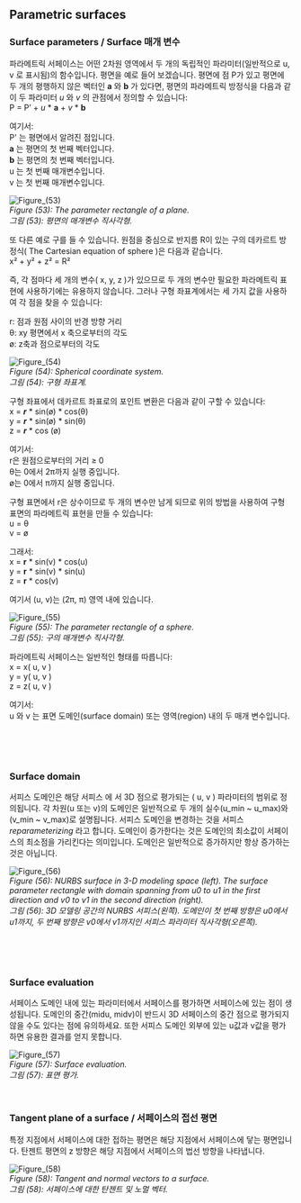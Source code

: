 ## Parametric surfaces

### Surface parameters / Surface 매개 변수

파라메트릭 서페이스는 어떤 2차원 영역에서 두 개의 독립적인 파라미터(일반적으로 u, v 로 표시됨)의 함수입니다. 평면을 예로 들어 보겠습니다. 평면에 점 P가 있고 평면에 두 개의 평행하지 않은 벡터인 **a** 와 **b** 가 있다면, 평면의 파라메트릭 방정식을 다음과 같이 두 파라미터 *u* 와 *v* 의 관점에서 정의할 수 있습니다: <br>
P = P’ + *u* * **a** + *v* * **b**

여기서:<br>
P' 는 평면에서 알려진 점입니다. <br>
**a** 는 평면의 첫 번째 벡터입니다. <br>
**b** 는 평면의 첫 번째 벡터입니다. <br>
u 는 첫 번째 매개변수입니다. <br>
v 는 첫 번째 매개변수입니다. <br>

![Figure_(53)](https://github.com/user-attachments/assets/fcc1e982-9d9e-4a5d-b8dd-3871555c6950) <br>
*Figure (53): The parameter rectangle of a plane.* <br>
*그림 (53): 평면의 매개변수 직사각형.*

또 다른 예로 구를 들 수 있습니다. 원점을 중심으로 반지름 R이 있는 구의 데카르트 방정식( The Cartesian equation of sphere )은 다음과 같습니다. <br>
x² + y² + z² = R²

즉, 각 점마다 세 개의 변수( x, y, z )가 있으므로 두 개의 변수만 필요한 파라메트릭 표현에 사용하기에는 유용하지 않습니다. 그러나 구형 좌표계에서는 세 가지 값을 사용하여 각 점을 찾을 수 있습니다:

r: 점과 원점 사이의 반경 방향 거리 <br>
θ: xy 평면에서 x 축으로부터의 각도 <br>
ø: z축과 점으로부터의 각도

![Figure_(54)](https://github.com/user-attachments/assets/b462794f-0b83-410e-8474-baeab1931fc4) <br>
*Figure (54): Spherical coordinate system.* <br>
*그림 (54): 구형 좌표계.*

구형 좌표에서 데카르트 좌표로의 포인트 변환은 다음과 같이 구할 수 있습니다: <br>
x = ***r*** * sin(ø) * cos(θ) <br>
y = ***r*** * sin(ø) * sin(θ) <br>
z = ***r*** * cos (ø)

여기서: <br>
r은 원점으로부터의 거리 ≥ 0 <br>
θ는 0에서 2π까지 실행 중입니다. <br>
ø는 0에서 π까지 실행 중입니다.

구형 표면에서 r은 상수이므로 두 개의 변수만 남게 되므로 위의 방법을 사용하여 구형 표면의 파라메트릭 표현을 만들 수 있습니다: <br>
u = θ <br>
v = ø

그래서: <br>
x = **r** * sin(v) * cos(u) <br>
y = **r** * sin(v) * sin(u) <br>
z = **r** * cos(v)

여기서 (u, v)는 (2π, π) 영역 내에 있습니다.

![Figure_(55)](https://github.com/user-attachments/assets/3d7f3be1-58b6-4256-acc2-da26ec698678) <br>
*Figure (55): The parameter rectangle of a sphere.* <br>
*그림 (55): 구의 매개변수 직사각형.*

파라메트릭 서페이스는 일반적인 형태를 따릅니다: <br>
x = x( u, v ) <br>
y = y( u, v ) <br>
z = z( u, v )

여기서: <br>
u 와 v 는 표면 도메인(surface domain) 또는 영역(region) 내의 두 매개 변수입니다.

<br>
<br>
<br>

### Surface domain

서피스 도메인은 해당 서피스 에 서 3D 점으로 평가되는 ( u, v ) 파라미터의 범위로 정의됩니다. 각 차원(u 또는 v)의 도메인은 일반적으로 두 개의 실수(u_min ~ u_max)와 (v_min ~ v_max)로 설명됩니다.
서피스 도메인을 변경하는 것을 서피스 *reparameterizing* 라고 합니다.
도메인이 증가한다는 것은 도메인의 최소값이 서페이스의 최소점을 가리킨다는 의미입니다. 도메인은 일반적으로 증가하지만 항상 증가하는 것은 아닙니다.

![Figure_(56)](https://github.com/user-attachments/assets/e7070306-6f64-42ae-960d-01d961846d52) <br>
*Figure (56): NURBS surface in 3-D modeling space (left). The surface parameter rectangle with domain spanning from u0 to u1 in the first direction and v0 to v1 in the second direction
(right).* <br>
*그림 (56): 3D 모델링 공간의 NURBS 서피스(왼쪽). 도메인이 첫 번째 방향은 u0에서 u1까지, 두 번째 방향은 v0에서 v1까지인 서피스 파라미터 직사각형(오른쪽).*

<br>
<br>
<br>

### Surface evaluation

서페이스 도메인 내에 있는 파라미터에서 서페이스를 평가하면 서페이스에 있는 점이 생성됩니다. 도메인의 중간(midu, midv)이 반드시 3D 서페이스의 중간 점으로 평가되지 않을 수도 있다는 점에 유의하세요. 또한 서피스 도메인 외부에 있는 u값과 v값을 평가하면 유용한 결과를 얻지 못합니다.

![Figure_(57)](https://github.com/user-attachments/assets/38d312b4-ee34-45a5-a3bb-0f7e03327c63) <br>
*Figure (57): Surface evaluation.* <br>
*그림 (57): 표면 평가.*

<br>

### Tangent plane of a surface / 서페이스의 접선 평면

특정 지점에서 서페이스에 대한 접하는 평면은 해당 지점에서 서페이스에 닿는 평면입니다. 탄젠트 평면의 z 방향은 해당 지점에서 서페이스의 법선 방향을 나타냅니다.

![Figure_(58)](https://github.com/user-attachments/assets/c0f91e3f-4cfb-4447-98c3-059e5f2d2fe3) <br>
*Figure (58): Tangent and normal vectors to a surface.* <br>
*그림 (58): 서페이스에 대한 탄젠트 및 노멀 벡터.*
